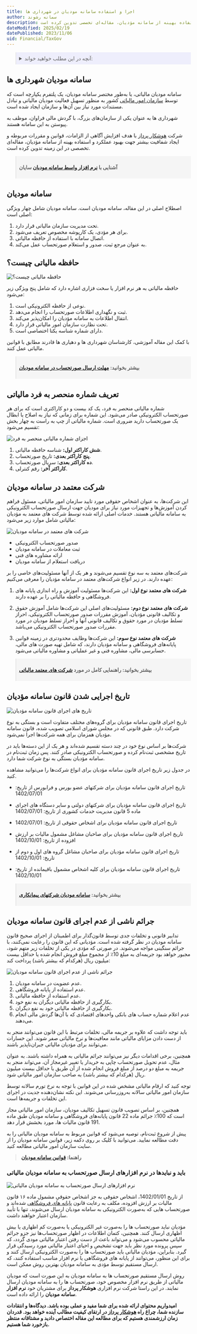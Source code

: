 ```yaml
---
title: اجرا و استفاده سامانه مودیان در شهرداری ها
author: سمانه رشوند
description: شهرداری ها به عنوان یکی از سازمان‌های بزرگ، با گردش مالی فراوان، موظف به پیوستن به سامانه مودیان هستند. شرکت هوشکار با هدف افزایش آگاهی از الزامات، قوانین، و مقررات مربوطه و ایجاد شفافیت بیشتر جهت بهبود عملکرد و استفاده بهینه از سامانه مؤدیان، مقاله‌ای تخصصی تدوین کرده است.
dateModified: 2025/02/19
datePublished: 2023/11/06
uid: Financial/TaxGov
---
```


<blockquote style="background-color:#eeeefc; padding:0.5rem">
<details>
  <summary>آنچه در این مطلب خواهید خواند:</summary>
  <ul>
    <li>سامانه مودیان شهرداری ها</li>
    <li>سامانه مودیان</li>
    <li>حافظه مالیاتی چیست؟</li>
    <li>تعریف شماره منحصر به فرد مالیاتی</li>
    <li>شرکت معتمد در سامانه مؤدیان</li>
    <li>تاریخ اجرایی شدن قانون سامانه مؤدیان</li>
    <li>جرائم ناشی از عدم اجرای قانون سامانه مودیان</li>
    <li>باید و نبایدها در نرم افزارهای ارسال صورتحساب به سامانه مودیان مالیاتی</li>
  </ul>
</details>
</blockquote>

## سامانه مودیان شهرداری ها

سامانه مودیان مالیاتی، یا به‌طور مختصر سامانه مودیان، یک پلتفرم یکپارچه است که توسط <a href="https://my.tax.gov.ir" target="_blank">سازمان امور مالیاتی</a> کشور به منظور تسهیل فعالیت مودیان مالیاتی و تبادل مستندات مورد نیاز بین آن‌ها و سازمان ایجاد شده است.

شهرداری ها به عنوان یکی از سازمان‌های بزرگ، با گردش مالی فراوان، موظف به پیوستن به این سامانه هستند.

شرکت <a href="https://www.hooshkar.com" target="_blank">هوشکار پرداز</a> با هدف افزایش آگاهی از الزامات، قوانین و مقررات مربوطه و ایجاد شفافیت بیشتر جهت بهبود عملکرد و استفاده بهینه از سامانه مؤدیان، مقاله‌ای تخصصی در این زمینه تدوین کرده است.

<blockquote style="background-color:#f5f5f5; padding:0.5rem">
<p><strong>آشنایی با <a href="https://www.hooshkar.com/Software/Sayan/Module/TpTaxGov" target="_blank">نرم افزار واسط سامانه مودیان</a> سایان</strong></p></blockquote>

## سامانه مودیان

اصطلاح اصلی در این مقاله، سامانه مودیان است. سامانه مودیان شامل چهار ویژگی اصلی است:

1. تحت مدیریت سازمان مالیاتی قرار دارد.
2. برای هر مؤدی، یک کارپوشه مخصوص تعریف می‌شود.
3. اتصال سامانه با استفاده از حافظه مالیاتی.
4. به عنوان مرجع ثبت، صدور و استعلام صورتحساب عمل می‌کند.

## حافظه مالیاتی چیست؟

![حافظه مالیاتی چیست؟](./Images/TaxGov.webp)

حافظه مالیاتی به هر نرم افزار یا سخت‌ فزاری اشاره دارد که شامل پنج ویژگی زیر می‌شود:

1. نوعی از حافظه الکترونیکی است.
2. ثبت و نگهداری اطلاعات صورتحساب را انجام می‌دهد.
3. انتقال اطلاعات به سامانه مؤدیان را امکان‌پذیر می‌کند.
4. تحت نظارت سازمان امور مالیاتی قرار دارد.
5. دارای شماره شناسه یکتا اختصاصی است.

با کمک این مقاله آموزشی، کارشناسان شهرداری ها و دهیاری ها قادرند مطابق با قوانین مالیاتی عمل کنند.

<blockquote style="background-color:#f5f5f5; padding:0.5rem">
<p><strong>بیشتر بخوانید: <a href="https://www.hooshkar.com/Wiki/Financial/TaxPayersSystemUpdate" target="_blank">مهلت ارسال صورتحساب در سامانه مودیان
</a></p></strong></blockquote>


## تعریف شماره منحصر به فرد مالیاتی

شماره مالیاتی منحصر به فرد، یک کد بیست و دو کاراکتری است که برای هر صورتحساب الکترونیکی صادر می‌شود. این شماره برای زمانی که نیاز به اصلاح یا ابطال یک صورتحساب دارید ضروری است. شماره مالیاتی از چپ به راست به چهار بخش تقسیم می‌شود:

![اجزای شماره مالیاتی منحصر به فرد](./Images/UniqueTaxNumber.webp)

1. **شش کاراکتر اول:** شناسه حافظه مالیاتی.
2. **پنج کاراکتر بعدی:** تاریخ صورتحساب.
3. **ده کاراکتر بعدی:** سریال صورتحساب.
4. **کاراکتر آخر:** رقم کنترلی.

## شرکت معتمد در سامانه مودیان

این شرکت‌ها، به عنوان اشخاص حقوقی مورد تایید سازمان امور مالیاتی، مسئول فراهم کردن آموزش‌ها و تجهیزات مورد نیاز برای مودیان جهت ارسال صورتحساب الکترونیکی به سامانه مالیاتی هستند. خدمات اصلی ارائه شده توسط شرکت های معتمد به مؤدیان مالیاتی شامل موارد زیر می‌شود:

![شرکت های معتمد در سامانه مودیان](./Images/CompanysTaxSystem.webp)

- صدور صورتحساب الکترونیکی
- ثبت معاملات در سامانه مودیان
- ارائه مشاوره های فنی
- دریافت استعلام از سامانه مودیان

شرکت‌های معتمد به سه نوع تقسیم می‌شوند و هر یک از آنها مسئولیت‌های خاصی را بر عهده دارند. در زیر انواع شرکت‌های معتمد در سامانه مؤدیان را معرفی می‌کنیم:

1. **شرکت های معتمد نوع اول:** این شرکت‌ها مسئولیت آموزش و راه اندازی پایانه های فروشگاهی و حافظه مالیاتی را بر عهده دارند.

2. **شرکت های معتمد نوع دوم:** مسئولیت‌های اصلی این شرکت‌ها شامل آموزش حقوق و تکالیف قانونی مؤدیان، آموزش مقررات صدور صورتحساب الکترونیکی، احراز تسلط مؤدیان در مورد حقوق و تکالیف قانونی آنها و احراز تسلط مودیان در مورد مقررات صدور صورتحساب الکترونیکی می‌باشد.

3. **شرکت های معتمد نوع سوم:** این شرکت‌ها وظایف محدودتری در زمینه قوانین پایانه‌های فروشگاهی و سامانه مؤدیان دارند، که شامل تهیه صورت های مالی، حسابرسی مالی، مشاوره فنی و غیر عملیاتی و مشاوره مالیاتی می‌شود.

<blockquote style="background-color:#f5f5f5; padding:0.5rem">
<p><strong>بیشتر بخوانید: راهنمایی کامل در مورد <a href="https://www.hooshkar.com/Wiki/Financial/TrustedCompaniesTaxServices" target="_blank">شرکت های معتمد مالیاتی</a></p></strong></blockquote>

## تاریخ اجرایی شدن قانون سامانه مؤدیان

![ تاریخ های اجرای قانون سامانه مؤدیان](./Images/ImplementationDate.webp)

تاریخ اجرای قانون سامانه مؤدیان برای گروه‌های مختلف متفاوت است و بستگی به نوع شرکت دارد. طبق قانونی که در مجلس شورای اسلامی تصویب شده، قانون سامانه مؤدیان همزمان برای همه شرکت‌ها اجرا نمی‌شود. 

شرکت‌ها بر اساس نوع خود در چند دسته تقسیم شده‌اند و هر یک از این دسته‌ها باید در تاریخ مشخصی ثبت‌نام کرده و صورتحساب الکترونیکی صادر کنند. پس زمان ثبت‌نام در سامانه مؤدیان بستگی به نوع شرکت شما دارد. 

در جدول زیر تاریخ اجرای قانون سامانه مؤدیان برای انواع شرکت‌ها را می‌توانید مشاهده کنید.

- تاریخ اجرای قانون سامانه مؤدیان برای شرکتهای عضو بورس و فرابورس از تاریخ: 1402/07/01

- تاریخ اجرای قانون سامانه مؤدیان برای شرکتهای دولتی و سایر دستگاه های اجرای ماده 5 قانون مدیریت خدمات کشوری از تاریخ: 1402/07/01

- تاریخ اجرای قانون سامانه مؤدیان برای اشخاص حقوقی از تاریخ: 1402/07/01

- تاریخ اجرای قانون سامانه مؤدیان برای صاحبان مشاغل مشمول مالیات بر ارزش افزوده از تاریخ: 1402/10/01

- تاریخ اجرای قانون سامانه مؤدیان برای صاحبان مشاغل گروه های اول و دوم از تاریخ: 1402/10/01

- تاریخ اجرای قانون سامانه مؤدیان برای کلیه اشخاص مشمول باقیمانده از تاریخ: 1402/10/01

<blockquote style="background-color:#f5f5f5; padding:0.5rem">
<p><strong>بیشتر بخوانید: <a href="https://www.hooshkar.com/Wiki/Financial/ModianContractorSystem" target="_blank">سامانه مودیان شرکتهای پیمانکاری</a></p></strong></blockquote>

## جرائم ناشی از عدم اجرای قانون سامانه مودیان

تدابیر قانونی و تخلفات جدی توسط قانون‌گذار برای اطمینان از اجرای صحیح قانون سامانه مودیان در نظر گرفته شده است. مؤدیانی که این قانون را رعایت نمی‌کنند، با جرائم سنگینی مواجه می‌شوند. در صورتی که مؤدی در یکی از تخلفات زیر متهم شود، مجبور خواهد بود جریمه‌ای به مبلغ 10٪ از مجموع مبلغ فروش انجام شده یا حداقل بیست میلیون ریال (هرکدام که بیشتر باشد) پرداخت کند:

![جرائم ناشی از عدم اجرای قانون سامانه مودیان](./Images/Forfeit.webp)

1. عدم عضویت در سامانه مودیان.
2. عدم استفاده از پایانه فروشگاهی.
3. عدم استفاده از حافظه مالیاتی.
4. بکارگیری از حافظه مالیاتی دیگران به نفع خود.
5. بکارگیری از حافظه مالیاتی خود به نفع دیگران.
6. عدم اعلام شماره حساب های بانکی واحدهای اقتصادی که با آن‌ها گردش مالی انجام می‌دهند.

باید توجه داشت که علاوه بر جریمه مالی، تخلفات مرتبط با این قانون می‌توانند منجر به از دست دادن مزایای مالیاتی مانند معافیت‌ها و نرخ مالیاتی صفر شوند. این خسارات می‌توانند برای مؤدیان مالیاتی جبران‌ناپذیر باشند.

همچنین، برخی اقدامات دیگر نیز می‌توانند جرائم مالیاتی به همراه داشته باشند. به عنوان مثال، عدم تحویل صورتحساب چاپی به خریدار یا تغییر غیرمجاز آن، می‌تواند منجر به جریمه به مبلغ دو درصد از مبلغ فروش انجام شده از آن طریق یا حداقل بیست میلیون ریال (هرکدام که بیشتر باشد) به صاحب سازمان امور مالیاتی شود.

توجه کنید که ارقام مالیاتی مشخص شده در این قوانین با توجه به نرخ تورم سالانه توسط سازمان امور مالیاتی سالانه به‌روزرسانی می‌شوند. این نکته نشان‌دهنده جدیت در اجرای این تخلفات و جریمه‌ها است. 

همچنین، بر اساس تصویب قانون تسهیل تکالیف مودیان، سازمان امور مالیاتی مجاز است که 100٪ جرائم ماده 22 قانون پایانه‌های فروشگاهی و سامانه مودیان طبق ماده 191 قانون مالیات ها، مورد بخشش قرار دهد.

پیش از شروع ثبت‌نام، توصیه می‌شود که قوانین مربوط به سامانه مودیان مالیاتی را به دقت مطالعه نمایید. می‌توانید با کلیک بر روی دکمه زیر، قوانین سامانه مودیان را از سایت سازمان امور مالیاتی مطالعه کنید.

<blockquote style="padding:0.5rem justify-content: center"><p><strong>
راهنما: <a href="https://inta.tax.gov.ir/Pages/Action/LawsIndex/8/1" target="_blank">قوانین سامانه مودیان</a></p></strong></blockquote>

### باید و نبایدها در نرم افزارهای ارسال صورتحساب به سامانه مودیان مالیاتی

![نرم افزارهای ارسال صورتحساب به سامانه مودیان مالیاتی](./Images/TpTaxGovSoftware.webp)

از تاریخ 1402/01/01، اشخاص حقوقی به جز اشخاص حقوقیِ مشمول ماده ۱۶ قانون مالیات بر ارزش افزوده، مکلف به رعایت قانون <a href="https://www.intamedia.ir/Law-of-store-terminals-and-taxpayer-system" target="_blank">پایانه های فروشگاهی</a> شده‌اند و صورتحساب ‌هایی که به‌صورت الکترونیکی به سامانه مودیان ارسال می‌شوند، تنها با تأیید سازمان اعتبار خواهند داشت.

مؤدیان نباید صورتحساب ها را به‌صورت غیر الکترونیکی یا به‌صورت کم اظهاری یا بیش اظهاری ارسال کنند. همچنین، کتمان اطلاعات در اظهار صورتحساب‌ها نیز جزو جرائم مالیاتی محسوب می‌شود و می‌تواند باعث از دست رفتن اعتبار مالیاتی مودی گردد، که سپس پرونده مورد نظر باید جهت تشخیص و احیای اعتبار مالیاتی مورد رسیدگی قرار گیرد. بنابراین، مؤدیان مالیاتی باید صورتحساب ها را به‌صورت الکترونیکی ارسال کنند و برای این منظور، می‌توانند از پایانه های فروشگاهی یا نرم افزار مناسب استفاده کنند، که ارسال مستقیم توسط مؤدی به سامانه مودیان بهترین روش ممکن است.

روش ارسال مستقیم صورتحساب ها به سامانه مودیان به این صورت است که مودیان مالیاتی از طریق نرم افزار مخصوص خود، صورتحساب ها را به سامانه مودیان ارسال نمایند. در این راستا شرکت نرم افزاری **هوشکار پرداز** برای مشتریان خود **نرم افزار سامانه مودیان** را ارائه داده است. 

**امیدواریم محتوای ارائه شده برای شما مفید و عملی بوده باشد. دیدگاه‌ها و انتقادات سازنده شما، چراغ راه <a href="https://www.hooshkar.com" target="_blank">هوشکار پرداز</a> در ارتقای کیفیت مطالب آینده خواهد بود. قدردان زمان ارزشمندی هستیم که برای مطالعه این مقاله اختصاص دادید و مشتاقانه منتظر بازخورد شما هستیم.**